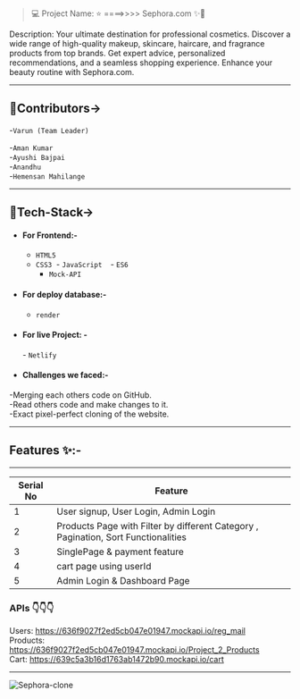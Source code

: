 > 💻 Project Name: ⭐ ====>>>> Sephora.com ✨💫
> <br>

Description:
Your ultimate destination for professional cosmetics. Discover a wide range of high-quality makeup, skincare, haircare, and fragrance products from top brands. Get expert advice, personalized recommendations, and a seamless shopping experience. Enhance your beauty routine with Sephora.com.

---

## 💫Contributors->

-`Varun (Team Leader)` 

-`Aman Kumar`                                                                                                                                                                                                                                                                                 
-`Ayushi Bajpai`                                                                                                                                                            
-`Anandhu`                                                                                                                                                                  
-`Hemensan Mahilange`

---

## 💫Tech-Stack->

- #### For Frontend:-

  - `HTML5`
  - `CSS3`
     - `JavaScript `
     - `ES6 `
     - `Mock-API`
        
- #### For deploy database:-

  - `render`
 
- #### For live Project: -
  - `Netlify`

  
- #### Challenges we faced:-                                                                                                                                                     
-Merging each others code on GitHub.                                                                                                                                       
-Read others code and make changes to it.                                                                                                                                  
-Exact pixel-perfect cloning of the website.  

---

## Features ✨:-

---

| Serial No | Feature                                                                           |
| --------- | --------------------------------------------------------------------------------- |
| 1         | User signup, User Login, Admin Login                                              |
| 2         | Products Page with Filter by different Category , Pagination, Sort Functionalities |
| 3         | SinglePage & payment feature                                              |
| 4         | cart page using userId                                                    |
| 5         | Admin Login & Dashboard Page                                                      |



### APIs      👇👇👇                                                                                                                                                      
Users: https://636f9027f2ed5cb047e01947.mockapi.io/reg_mail                                                                                                          
Products: https://636f9027f2ed5cb047e01947.mockapi.io/Project_2_Products                                                                                                
Cart: https://639c5a3b16d1763ab1472b90.mockapi.io/cart       


---
 

 
 ![Sephora-clone](https://github.com/9802HEMENSAN/Clone-of-Sephora/assets/111531676/28a91ed1-820b-4bc0-83a9-80226b88f072)
 
